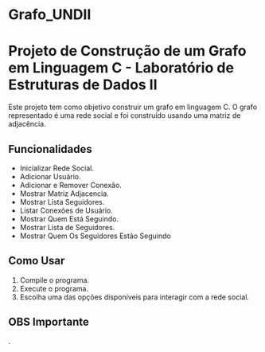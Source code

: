 # Grafo_UNDII

# Projeto de Construção de um Grafo em Linguagem C - Laboratório de Estruturas de Dados II

   Este projeto tem como objetivo construir um grafo em linguagem C. O grafo representado é uma rede social e foi construído usando uma matriz de adjacência.

## Funcionalidades

- Inicializar Rede Social.
- Adicionar Usuário.
- Adicionar e Remover Conexão.
- Mostrar Matriz Adjacencia.
- Mostrar Lista Seguidores.
- Listar Conexões de Usuário.
- Mostrar Quem Está Seguindo.
- Mostrar Lista de Seguidores.
- Mostrar Quem Os Seguidores Estão Seguindo


## Como Usar

1. Compile o programa.
2. Execute o programa.
3. Escolha uma das opções disponíveis para interagir com a rede social.

## OBS Importante 

. 
